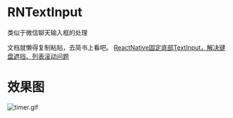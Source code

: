 # RNTextInput
类似于微信聊天输入框的处理

文档就懒得复制粘贴，去简书上看吧。
[ReactNative固定底部TextInput，解决键盘遮挡、列表滚动问题](https://www.jianshu.com/p/1337fe7f714d)

# 效果图
![timer.gif](https://upload-images.jianshu.io/upload_images/1432381-c6abfe084ce69cd3.gif?imageMogr2/auto-orient/strip)


